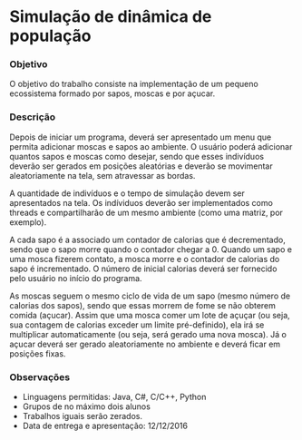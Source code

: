 # Simulação de dinâmica de população #

### Objetivo ###
O objetivo do trabalho consiste na implementação de um pequeno ecossistema formado por sapos, moscas e
por açucar.

### Descrição ###
Depois de iniciar um programa, deverá ser apresentado um menu que permita adicionar moscas e sapos ao
ambiente. O usuário poderá adicionar quantos sapos e moscas como desejar, sendo que esses indivíduos
deverão ser gerados em posições aleatórias e deverão se movimentar aleatoriamente na tela, sem atravessar
as bordas.

A quantidade de indivíduos e o tempo de simulação devem ser apresentados na tela. Os indíviduos
deverão ser implementados como threads e compartilharão de um mesmo ambiente (como uma matriz, por
exemplo).

A cada sapo é a associado um contador de calorias que é decrementado, sendo que o sapo morre
quando o contador chegar a 0. Quando um sapo e uma mosca fizerem contato, a mosca morre e o contador de
calorias do sapo é incrementado. O número de inicial calorias deverá ser fornecido pelo usuário no início do
programa.

As moscas seguem o mesmo ciclo de vida de um sapo (mesmo número de calorias dos sapos), sendo
que essas morrem de fome se não obterem comida (açucar). Assim que uma mosca comer um lote de açuçar
(ou seja, sua contagem de calorias exceder um limite pré-definido), ela irá se multiplicar automaticamente (ou
seja, será gerado uma nova mosca). Já o açucar deverá ser gerado aleatoriamente no ambiente e deverá ficar
em posições fixas.

### Observações ###
* Linguagens permitidas: Java, C#, C/C++, Python
* Grupos de no máximo dois alunos
* Trabalhos iguais serão zerados.
* Data de entrega e apresentação: 12/12/2016